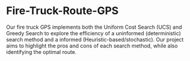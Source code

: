 # Fire-Truck-Route-GPS
Our fire truck GPS implements both the Uniform Cost Search (UCS) and Greedy Search to explore the efficiency of a uninformed (deterministic) search method and a informed (Heuristic-based/stochastic). Our project aims to highlight the pros and cons of each search method, while also identifying the optimal route.
